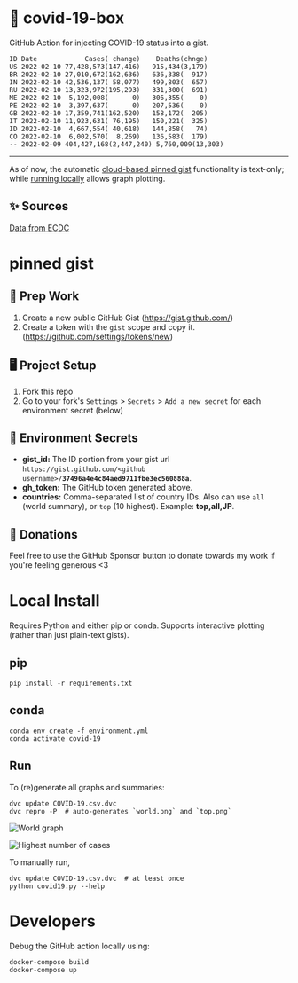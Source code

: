 # 🏥 covid-19-box

GitHub Action for injecting COVID-19 status into a gist.

```
ID Date            Cases( change)    Deaths(chnge)
US 2022-02-10 77,428,573(147,416)   915,434(3,179)
BR 2022-02-10 27,010,672(162,636)   636,338(  917)
IN 2022-02-10 42,536,137( 58,077)   499,803(  657)
RU 2022-02-10 13,323,972(195,293)   331,300(  691)
ME 2022-02-10  5,192,008(      0)   306,355(    0)
PE 2022-02-10  3,397,637(      0)   207,536(    0)
GB 2022-02-10 17,359,741(162,520)   158,172(  205)
IT 2022-02-10 11,923,631( 76,195)   150,221(  325)
ID 2022-02-10  4,667,554( 40,618)   144,858(   74)
CO 2022-02-10  6,002,570(  8,269)   136,583(  179)
-- 2022-02-09 404,427,168(2,447,240) 5,760,009(13,303)
```

---

As of now, the automatic [cloud-based pinned gist](#pinned-gist) functionality is text-only;
while [running locally](#local-install) allows graph plotting.

## ✨ Sources

[Data from ECDC](https://www.ecdc.europa.eu/en/publications-data/download-todays-data-geographic-distribution-covid-19-cases-worldwide)

# pinned gist

## 🎒 Prep Work
1. Create a new public GitHub Gist (https://gist.github.com/)
1. Create a token with the `gist` scope and copy it. (https://github.com/settings/tokens/new)

## 🖥 Project Setup
1. Fork this repo
1. Go to your fork's `Settings` > `Secrets` > `Add a new secret` for each environment secret (below)

## 🤫 Environment Secrets
- **gist_id:** The ID portion from your gist url `https://gist.github.com/<github username>/`**`37496a4e4c84aed9711fbe3ec560888a`**.
- **gh_token:** The GitHub token generated above.
- **countries:** Comma-separated list of country IDs. Also can use `all` (world summary), or `top` (10 highest). Example: **top,all,JP**.

## 💸 Donations

Feel free to use the GitHub Sponsor button to donate towards my work if you're feeling generous <3

# Local Install

Requires Python and either pip or conda. Supports interactive plotting (rather than just plain-text gists).

## pip

```
pip install -r requirements.txt
```

## conda

```
conda env create -f environment.yml
conda activate covid-19
```

## Run

To (re)generate all graphs and summaries:

```
dvc update COVID-19.csv.dvc
dvc repro -P  # auto-generates `world.png` and `top.png`
```

![World graph](world.png)

![Highest number of cases](top.png)

To manually run,

```
dvc update COVID-19.csv.dvc  # at least once
python covid19.py --help
```

# Developers

Debug the GitHub action locally using:

```
docker-compose build
docker-compose up
```

